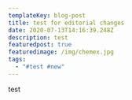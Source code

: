 ```yaml
---
templateKey: blog-post
title: test for editorial changes
date: 2020-07-13T14:16:39.248Z
description: test
featuredpost: true
featuredimage: /img/chemex.jpg
tags:
  - "#test #new"
---
```

test